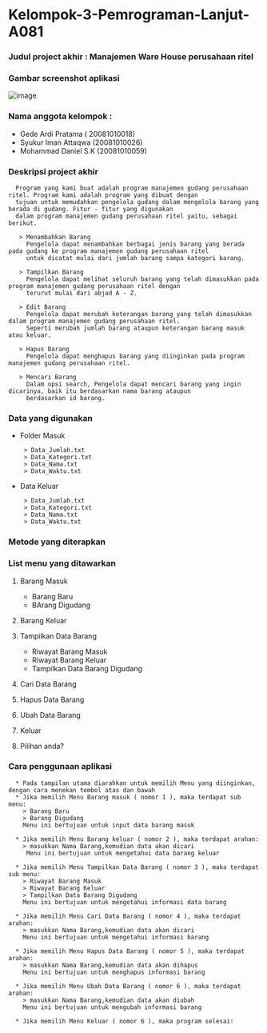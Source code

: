 # Kelompok-3-Pemrograman-Lanjut-A081
###  Judul project akhir : Manajemen Ware House perusahaan ritel
###  Gambar screenshot aplikasi
![image](https://user-images.githubusercontent.com/67818281/147575072-601a6a64-28de-469e-addf-bdbc208e5160.png)

### Nama anggota kelompok :

   * Gede Ardi Pratama ( 20081010018)
   * Syukur Iman Attaqwa (20081010026)
   * Mohammad Daniel S.K (20081010059)

 ### Deskripsi project akhir
     
      Program yang kami buat adalah program manajemen gudang perusahaan ritel. Program kami adalah program yang dibuat dengan 
      tujuan untuk memudahkan pengelola gudang dalam mengelola barang yang berada di gudang. Fitur - fitur yang digunakan 
      dalam program manajemen gudang perusahaan ritel yaitu, sebagai berikut.
      
       > Menambahkan Barang
         Pengelola dapat menambahkan berbagai jenis barang yang berada pada gudang ke program manajemen gudang perusahaan ritel 
         untuk dicatat mulai dari jumlah barang sampa kategori barang.

       > Tampilkan Barang
         Pengelola dapat melihat seluruh barang yang telah dimasukkan pada program manajemen gudang perusahaan ritel dengan 
         terurut mulai dari abjad A - Z.

       > Edit Barang
         Pengelola dapat merubah keterangan barang yang telah dimasukkan dalam program manajemen gudang perusahaan ritel.
         Seperti merubah jumlah barang ataupun keterangan barang masuk atau keluar.

       > Hapus Barang
         Pengelola dapat menghapus barang yang diinginkan pada program manajemen gudang perusahaan ritel.

       > Mencari Barang
         Dalam opsi search, Pengelola dapat mencari barang yang ingin dicarinya, baik itu berdasarkan nama barang ataupun 
         berdasarkan id barang.

 ### Data yang digunakan
  * Folder Masuk
  
         > Data_Jumlah.txt
         > Data_Kategori.txt
         > Data_Nama.txt
         > Data_Waktu.txt
         
  * Data Keluar 

         > Data_Jumlah.txt
         > Data_Kategori.txt
         > Data_Nama.txt
         > Data_Waktu.txt
  
  ### Metode yang diterapkan
  
  ### List menu yang ditawarkan
   1. Barang Masuk
      
         * Barang Baru
         * BArang Digudang
   2. Barang Keluar
   
   3. Tampilkan Data Barang
   
         * Riwayat Barang Masuk
         * Riwayat Barang Keluar
         * Tampilkan Data Barang Digudang 
   4. Cari Data Barang
   
   5. Hapus Data Barang
   
   6. Ubah Data Barang
   
   7. Keluar
   
   8. Pilihan anda?
  
  ### Cara penggunaan aplikasi
      * Pada tampilan utama diarahkan untuk memilih Menu yang diinginkan, dengan cara menekan tombol atas dan bawah
      * Jika memilih Menu Barang masuk ( nomor 1 ), maka terdapat sub menu:
        > Barang Baru
        > Barang Digudang
        Menu ini bertujuan untuk input data barang masuk
        
      * Jika memilih Menu Barang keluar ( nomor 2 ), maka terdapat arahan:
        > masukkan Nama Barang,kemudian data akan dicari
         Menu ini bertujuan untuk mengetahui data barang keluar
         
      * Jika memilih Menu Tampilkan Data Barang ( nomor 3 ), maka terdapat sub menu:
        > Riwayat Barang Masuk
        > Riwayat Barang Keluar
        > Tampilkan Data Barang Digudang
        Menu ini bertujuan untuk mengetahui informasi data barang
        
      * Jika memilih Menu Cari Data Barang ( nomor 4 ), maka terdapat arahan:
        > masukkan Nama Barang,kemudian data akan dicari
        Menu ini bertujuan untuk mengetahui informasi barang
      
      * Jika memilih Menu Hapus Data Barang ( nomor 5 ), maka terdapat arahan:
        > masukkan Nama Barang,kemudian data akan dihapus
        Menu ini bertujuan untuk menghapus informasi barang
       
      * Jika memilih Menu Ubah Data Barang ( nomor 6 ), maka terdapat arahan:
        > masukkan Nama Barang,kemudian data akan diubah
        Menu ini bertujuan untuk mengubah informasi barang
       
      * Jika memilih Menu Keluar ( nomor 6 ), maka program selesai:
